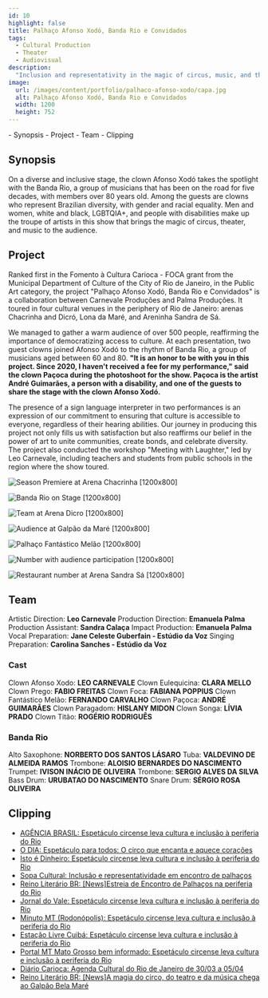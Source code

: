```yaml
---
id: 10
highlight: false
title: Palhaço Afonso Xodó, Banda Rio e Convidados
tags:
  - Cultural Production
  - Theater
  - Audiovisual
description:
  "Inclusion and representativity in the magic of circus, music, and theater."
image:
  url: /images/content/portfolio/palhaco-afonso-xodo/capa.jpg
  alt: Palhaço Afonso Xodó, Banda Rio e Convidados
  width: 1200
  height: 752
---
```

<Titulo/>

<Tags />

<RedesSociais />

<IconeCompartilhar />

<ImagemPrincipal />

<Toc>
- Synopsis
- Project
- Team
- Clipping
</Toc>

## Synopsis

On a diverse and inclusive stage, the clown Afonso Xodó takes the spotlight with the Banda Rio, a group of musicians that has been on the road for five decades, with members over 80 years old. Among the guests are clowns who represent Brazilian diversity, with gender and racial equality. Men and women, white and black, LGBTQIA+, and people with disabilities make up the troupe of artists in this show that brings the magic of circus, theater, and music to the audience.

<Youtube url="https://www.youtube.com/watch?v=GhIaWCMR-G0" aspectRatio="21/9" fullWidth cover/>

## Project

Ranked first in the Fomento à Cultura Carioca - FOCA grant from the Municipal Department of Culture of the City of Rio de Janeiro, in the Public Art category, the project "Palhaço Afonso Xodó, Banda Rio e Convidados" is a collaboration between Carnevale Produções and Palma Produções. It toured in four cultural venues in the periphery of Rio de Janeiro: arenas Chacrinha and Dicró, Lona da Maré, and Areninha Sandra de Sá.

We managed to gather a warm audience of over 500 people, reaffirming the importance of democratizing access to culture. At each presentation, two guest clowns joined Afonso Xodó to the rhythm of Banda Rio, a group of musicians aged between 60 and 80. **"It is an honor to be with you in this project. Since 2020, I haven't received a fee for my performance," said the clown Paçoca during the photoshoot for the show. Paçoca is the artist André Guimarães, a person with a disability, and one of the guests to share the stage with the clown Afonso Xodó.**

The presence of a sign language interpreter in two performances is an expression of our commitment to ensuring that culture is accessible to everyone, regardless of their hearing abilities. Our journey in producing this project not only fills us with satisfaction but also reaffirms our belief in the power of art to unite communities, create bonds, and celebrate diversity. The project also conducted the workshop "Meeting with Laughter," led by Leo Carnevale, including teachers and students from public schools in the region where the show toured.

<Carrossel>

  ![Season Premiere at Arena Chacrinha [1200x800]](/images/content/portfolio/palhaco-afonso-xodo/estreia-da-temporada-na-arena-chacrina.jpg)

  ![Banda Rio on Stage [1200x800]](/images/content/portfolio/palhaco-afonso-xodo/banda-rio-no-palco.jpg)

  ![Team at Arena Dicro [1200x800]](/images/content/portfolio/palhaco-afonso-xodo/equipe-na-arena-dicro.jpg)

  ![Audience at Galpão da Maré [1200x800]](/images/content/portfolio/palhaco-afonso-xodo/publico-no-galpão-da-mare.jpg)

  ![Palhaço Fantástico Melão [1200x800]](/images/content/portfolio/palhaco-afonso-xodo/palhaco-fantastico-melao.jpg)

  ![Number with audience participation [1200x800]](/images/content/portfolio/palhaco-afonso-xodo/numero-com-a-participacao-do-publico.jpg)

  ![Restaurant number at Arena Sandra Sá [1200x800]](/images/content/portfolio/palhaco-afonso-xodo/numero-do-restaurante-na-arena-sandra-sa.jpg)

</Carrossel>

## Team

Artistic Direction: **Leo Carnevale**
Production Direction: **Emanuela Palma**
Production Assistant: **Sandra Calaça**
Impact Production: **Emanuela Palma**
Vocal Preparation: **Jane Celeste Guberfain - Estúdio da Voz**
Singing Preparation: **Carolina Sanches - Estúdio da Voz**

### Cast

Clown Afonso Xodo: **LEO CARNEVALE**
Clown Eulequicina: **CLARA MELLO**
Clown Prego: **FABIO FREITAS**
Clown Foca: **FABIANA POPPIUS**
Clown Fantástico Melão: **FERNANDO CARVALHO**
Clown Paçoca: **ANDRÉ GUIMARÃES**
Clown Paragadom: **HISLANY MIDON**
Clown Songa: **LÍVIA PRADO**
Clown Titão: **ROGÉRIO RODRIGUÊS**

### Banda Rio

Alto Saxophone: **NORBERTO DOS SANTOS LÁSARO**
Tuba: **VALDEVINO DE ALMEIDA RAMOS**
Trombone: **ALOISIO BERNARDES DO NASCIMENTO**
Trumpet: **IVISON INÁCIO DE OLIVEIRA**
Trombone: **SERGIO ALVES DA SILVA**
Bass Drum: **URUBATAO DO NASCIMENTO**
Snare Drum: **SÉRGIO ROSA OLIVEIRA**

## Clipping

- [AGÊNCIA BRASIL: Espetáculo circense leva cultura e inclusão à periferia do Rio](https://agenciabrasil.ebc.com.br/geral/noticia/2023-03/espetaculo-circense-leva-cultura-e-inclusao-periferia-do-rio#)
- [O DIA: Espetáculo para todos: O circo que encanta e aquece corações](https://odia.ig.com.br/diversao/2023/04/6611913-espetaculo-para-todos-o-circo-que-encanta-e-aquece-coracoes.html?foto=7)
- [Isto é Dinheiro: Espetáculo circense leva cultura e inclusão à periferia do Rio](https://www.istoedinheiro.com.br/espetaculo-circense-leva-cultura-e-inclusao-a-periferia-do-rio/)
- [Sopa Cultural: Inclusão e representatividade em encontro de palhaços](https://sopacultural.com/inclusao-e-representatividade-em-encontro-de-palhacos/)
- [Reino Literário BR: [News]Estreia de Encontro de Palhaços na periferia do Rio](http://www.reinoliterariobr.com.br/2023/03/newsestreia-de-encontro-de-palhacos-na.html)
- [Jornal do Vale: Espetáculo circense leva cultura e inclusão à periferia do Rio](https://jornaldovale.com/espetaculo-circense-leva-cultura-e-inclusao-a-periferia-do-rio/)
- [Minuto MT (Rodonópolis): Espetáculo circense leva cultura e inclusão à periferia do Rio](https://minutomt.com.br/brasil-mundo/espetaculo-circense-leva-cultura-e-inclusao-a-periferia-do-rio/)
- [Estação Livre Cuibá: Espetáculo circense leva cultura e inclusão à periferia do Rio](https://estacaolivremt.com.br/espetaculo-circense-leva-cultura-e-inclusao-a-periferia-do-rio/)
- [Portal MT Mato Grosso bem informado: Espetáculo circense leva cultura e inclusão à periferia do Rio](https://portalmt.com.br/espetaculo-circense-leva-cultura-e-inclusao-a-periferia-do-rio/)
- [Diário Carioca: Agenda Cultural do Rio de Janeiro de 30/03 a 05/04](https://diariocarioca.com/cultura/giro-carioca/noticia/2023/03/30/agenda-cultural-do-rio-de-janeiro-de-30-03-a-05-04/10393129.html)
- [Reino Literário BR: [News]A magia do circo, do teatro e da música chega ao Galpão Bela Maré](http://www.reinoliterariobr.com.br/2023/05/newsa-magia-do-circo-do-teatro-e-da.html)

<BotaoCompartilhar />

<Espaco altura="40px" />

<Faixa>
  <Parcerias titulo="Realização">
    <Parceria
      parceiro="Carnavalle Produções"
      logo="/images/content/portfolio-parceiros/logo-carnavalle-producoes.png"
      url="https://www.instagram.com/carnevaleproducoes/"/>
    <Parceria
      parceiro="Palma Produções"
      logo="/images/content/portfolio-parceiros/logo-palma.png"
      url="https://palmaproducoes.com.br"/>
    <Parceria
      parceiro="Arte Moldura"
      logo="/images/content/portfolio-parceiros/logo-arte-moldura.png"
      url=""/>
    <Parceria
      parceiro="Porta Música"
      logo="/images/content/portfolio-parceiros/logo-porta-musica.png"
      url=""/>
    <Parceria
      parceiro="Quero Bem"
      logo="/images/content/portfolio-parceiros/logo-quero-bem.png"
      url=""/>

  </Parcerias>

  <Parcerias titulo="Apoio">
    <Parceria
      parceiro="Par Produções"
      logo="/images/content/portfolio-parceiros/logo-par-producoes.png" />
    <Parceria
      parceiro="Arena Chacrinha"
      logo="/images/content/portfolio-parceiros/logo-arena-chacrinha.png" />
    <Parceria
      parceiro="Fetaerj"
      logo="/images/content/portfolio-parceiros/logo-fetaerj.png" />
    <Parceria
      parceiro="Arena Carioca Dicró"
      logo="/images/content/portfolio-parceiros/logo-arena-carioca-dicro.png" />
    <Parceria
      parceiro="Observatório das Favelas"
      logo="/images/content/portfolio-parceiros/logo-observatorio-das-favelas.png" />
    <Parceria
      parceiro="Arena Santa Cruz"
      logo="/images/content/portfolio-parceiros/logo-arena-santa-cruz.png" />
    <Parceria
      parceiro="Fetaerj"
      logo="/images/content/portfolio-parceiros/logo-fetaerj.png" />
    <Parceria
      parceiro="Zona de Cultura Santa Cruz"
      logo="/images/content/portfolio-parceiros/logo-zona-de-cultura-santa-cruz.png" />
    <Parceria
      parceiro="Lona Cultural Municipal Herbert Vianna"
      logo="/images/content/portfolio-parceiros/logo-lona-cultural-municipal-herbert-viana.png" />
    <Parceria
      parceiro="Redes da Maré"
      logo="/images/content/portfolio-parceiros/logo-redes-da-mare.png" />
  </Parcerias>
  <Parcerias titulo="Patrocínio">
    <Parceria
      parceiro="Foca"
      logo="/images/content/portfolio-parceiros/logo-foca.png" />
  </Parcerias>
</Faixa>
